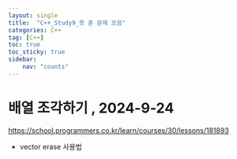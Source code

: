```yaml
---
layout: single
title:  "C++_Study9_못 푼 문제 모음"
categories: C++
tag: [C++]
toc: true
toc_sticky: true
sidebar:
    nav: "counts"
---
```


# 배열 조각하기 , 2024-9-24
<https://school.programmers.co.kr/learn/courses/30/lessons/181893>

* vector erase 사용법 

#